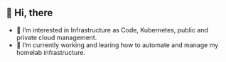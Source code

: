 ## 👋 Hi, there
- 👀 I’m interested in Infrastructure as Code, Kubernetes, public and private cloud management.
- 🌱 I’m currently working and learing how to automate and manage my homelab infrastructure. 


<!---
dc-tec/dc-tec is a ✨ special ✨ repository because its `README.md` (this file) appears on your GitHub profile.
You can click the Preview link to take a look at your changes.
--->
